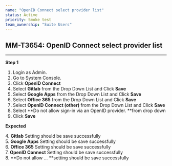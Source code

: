 ```yaml
---
name: "OpenID Connect select provider list"
status: Active
priority: Smoke test
team_ownership: "Suite Users"
---
```


## MM-T3654: OpenID Connect select provider list

---

**Step 1**

1. Login as Admin.
2. Go to System Console.
3. Click **OpenID Connect**
4. Select **Gitlab** from the Drop Down List and Click **Save**
5. Select **Google Apps** from the Drop Down List and Click **Save**
6. Select **Office 365** from the Drop Down List and Click **Save**
7. Select **OpenID Connect (other)** from the Drop Down List and Click **Save**
8. Select **Do not allow sign-in via an OpenID provider. **from drop down
9. Click **Save**

**Expected**

4\. **Gitlab** Setting should be save successfully\
5\. **Google Apps** Setting should be save successfully\
6\. **Office 365** Setting should be save successfully\
7\. **OpenID Connect** Setting should be save successfully\
8\. **Do not allow ... **setting should be save successfully
